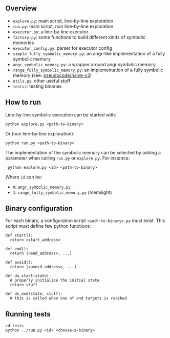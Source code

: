 ## Overview
- `explore.py`: main script, line-by-line exploration
- `run.py`: main script, non line-by-line exploration
- `executor.py`: a line-by-line executor
- `factory.py`: some functions to build different kinds of symbolic memories
- `executor_config.py`: parser for executor config
- `simple_fully_symbolic_memory.py`: an angr-like implementation of a fully symbolic memory
- `angr_symbolic_memory.py`: a wrapper around angr symbolic memory
- `range_fully_symbolic_memory.py`: an implementation of a fully symbolic memory (see: [pseudocode/naive-v3](pseudocode/naive-v3/main.pdf))
- `utils.py`: other useful stuff
- `tests/`: testing binaries

## How to run
Line-by-line symbolic execution can be started with:

    python explore.py <path-to-binary>
    
Or (non line-by-line exploration):

    python run.py <path-to-binary>

The implementation of the symbolic memory can be selected by adding a parameter when calling `run.py` or `explore.py`. For instance:

     python explore.py <id> <path-to-binary>

Where `id` can be:
- `0`: `angr_symbolic_memory.py`
- `1`: `range_fully_symbolic_memory.py` (memsight)
    
## Binary configuration
For each binary, a configuration script `<path-to-binary>.py` must exist. This script must define few python functions:

    def start():
      return <start_address>

    def end():
      return [<end_address>, ...]

    def avoid():
      return [<avoid_address>, ...]

    def do_start(state):
      # properly initialize the initial state
      return stuff

    def do_end(state, stuff):
      # this is called when one of end targets is reached

## Running tests

    cd tests
    python ../run.py <id> <choose-a-binary>
    